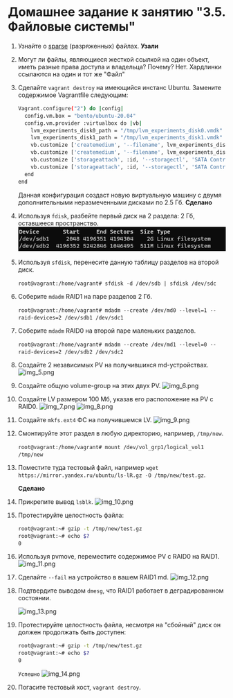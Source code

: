 # Домашнее задание к занятию "3.5. Файловые системы"

1. Узнайте о [sparse](https://ru.wikipedia.org/wiki/%D0%A0%D0%B0%D0%B7%D1%80%D0%B5%D0%B6%D1%91%D0%BD%D0%BD%D1%8B%D0%B9_%D1%84%D0%B0%D0%B9%D0%BB) (разряженных) файлах.
   **Узали**

2. Могут ли файлы, являющиеся жесткой ссылкой на один объект, иметь разные права доступа и владельца? Почему?
    Нет. Хардлинки ссылаются на один и тот же "Файл"

3. Сделайте `vagrant destroy` на имеющийся инстанс Ubuntu. Замените содержимое Vagrantfile следующим:

    ```bash
    Vagrant.configure("2") do |config|
      config.vm.box = "bento/ubuntu-20.04"
      config.vm.provider :virtualbox do |vb|
        lvm_experiments_disk0_path = "/tmp/lvm_experiments_disk0.vmdk"
        lvm_experiments_disk1_path = "/tmp/lvm_experiments_disk1.vmdk"
        vb.customize ['createmedium', '--filename', lvm_experiments_disk0_path, '--size', 2560]
        vb.customize ['createmedium', '--filename', lvm_experiments_disk1_path, '--size', 2560]
        vb.customize ['storageattach', :id, '--storagectl', 'SATA Controller', '--port', 1, '--device', 0, '--type', 'hdd', '--medium', lvm_experiments_disk0_path]
        vb.customize ['storageattach', :id, '--storagectl', 'SATA Controller', '--port', 2, '--device', 0, '--type', 'hdd', '--medium', lvm_experiments_disk1_path]
      end
    end
    ```

    Данная конфигурация создаст новую виртуальную машину с двумя дополнительными неразмеченными дисками по 2.5 Гб.
       **Сделано**

4. Используя `fdisk`, разбейте первый диск на 2 раздела: 2 Гб, оставшееся пространство.
   ![img_3.png](img_3.png)

5. Используя `sfdisk`, перенесите данную таблицу разделов на второй диск.
    
   ```root@vagrant:/home/vagrant# sfdisk -d /dev/sdb | sfdisk /dev/sdc```

6. Соберите `mdadm` RAID1 на паре разделов 2 Гб.
    
    ```root@vagrant:/home/vagrant# mdadm --create /dev/md0 --level=1 --raid-devices=2 /dev/sdb1 /dev/sdc1```
   
7. Соберите `mdadm` RAID0 на второй паре маленьких разделов.
    
    ```root@vagrant:/home/vagrant# mdadm --create /dev/md1 --level=0 --raid-devices=2 /dev/sdb2 /dev/sdc2```
    
8. Создайте 2 независимых PV на получившихся md-устройствах.
    ![img_5.png](img_5.png)
    
9. Создайте общую volume-group на этих двух PV.
    ![img_6.png](img_6.png)
    
10. Создайте LV размером 100 Мб, указав его расположение на PV с RAID0.
    ![img_7.png](img_7.png)
    ![img_8.png](img_8.png)

11. Создайте `mkfs.ext4` ФС на получившемся LV.
    ![img_9.png](img_9.png)

12. Смонтируйте этот раздел в любую директорию, например, `/tmp/new`.
    
    ```root@vagrant:/home/vagrant# mount /dev/vol_grp1/logical_vol1 /tmp/new```
       
13. Поместите туда тестовый файл, например `wget https://mirror.yandex.ru/ubuntu/ls-lR.gz -O /tmp/new/test.gz`.
    
    **Сделано**   

14. Прикрепите вывод `lsblk`.
     ![img_10.png](img_10.png)

15. Протестируйте целостность файла:

     ```bash
     root@vagrant:~# gzip -t /tmp/new/test.gz
     root@vagrant:~# echo $?
     0
     ```

16. Используя pvmove, переместите содержимое PV с RAID0 на RAID1.
    ![img_11.png](img_11.png)
    
17. Сделайте `--fail` на устройство в вашем RAID1 md.
    ![img_12.png](img_12.png)
    
18. Подтвердите выводом `dmesg`, что RAID1 работает в деградированном состоянии.

    ![img_13.png](img_13.png)

19. Протестируйте целостность файла, несмотря на "сбойный" диск он должен продолжать быть доступен:

     ```bash
     root@vagrant:~# gzip -t /tmp/new/test.gz
     root@vagrant:~# echo $?
     0
     ```
    ```Успешно```
    ![img_14.png](img_14.png)

20. Погасите тестовый хост, `vagrant destroy`.